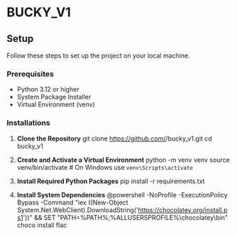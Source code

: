 # BUCKY_V1

## Setup

Follow these steps to set up the project on your local machine.

### Prerequisites

- Python 3.12 or higher
- System Package Installer
- Virtual Environment (venv)

### Installations

1. <b>Clone the Repository</b>
    git clone https://github.com/<yourusername>/bucky_v1.git
    cd bucky_v1

2. <b>Create and Activate a Virtual Environment</b>
    python -m venv venv
    source venv/bin/activate  # On Windows use `venv\Scripts\activate`

3. <b>Install Required Python Packages</b> 
    pip install -r requirements.txt

4. <b>Install System Dependencies</b>
    @powershell -NoProfile -ExecutionPolicy Bypass -Command "iex ((New-Object System.Net.WebClient).DownloadString('https://chocolatey.org/install.ps1'))" && SET "PATH=%PATH%;%ALLUSERSPROFILE%\chocolatey\bin"
    choco install flac  
